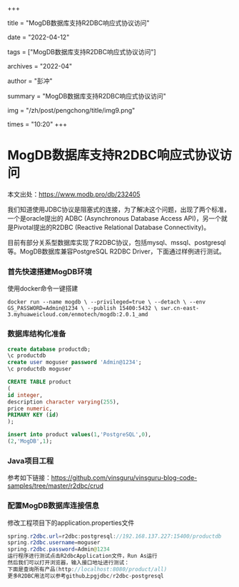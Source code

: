 +++

title = "MogDB数据库支持R2DBC响应式协议访问" 

date = "2022-04-12" 

tags = ["MogDB数据库支持R2DBC响应式协议访问"] 

archives = "2022-04" 

author = "彭冲" 

summary = "MogDB数据库支持R2DBC响应式协议访问"

img = "/zh/post/pengchong/title/img9.png" 

times = "10:20"
+++

# MogDB数据库支持R2DBC响应式协议访问

本文出处：https://www.modb.pro/db/232405



我们知道使用JDBC协议是阻塞式的连接，为了解决这个问题，出现了两个标准，一个是oracle提出的 ADBC (Asynchronous Database Access API)，另一个就是Pivotal提出的R2DBC (Reactive Relational Database Connectivity)。

目前有部分关系型数据库实现了R2DBC协议，包括mysql、mssql、postgresql等。MogDB数据库兼容PostgreSQL R2DBC Driver，下面通过样例进行测试。

### 首先快速搭建MogDB环境

使用docker命令一键搭建

```
docker run --name mogdb \ --privileged=true \ --detach \ --env GS_PASSWORD=Admin@1234 \ --publish 15400:5432 \ swr.cn-east-3.myhuaweicloud.com/enmotech/mogdb:2.0.1_amd 
```

### 数据库结构化准备

```sql
create database productdb;
\c productdb
create user moguser password 'Admin@1234';
\c productdb moguser

CREATE TABLE product
(
id integer,
description character varying(255),
price numeric,
PRIMARY KEY (id)
);

insert into product values(1,'PostgreSQL',0),
(2,'MogDB',1);

```

### Java项目工程

参考如下链接：https://github.com/vinsguru/vinsguru-blog-code-samples/tree/master/r2dbc/crud

### 配置MogDB数据库连接信息

修改工程项目下的application.properties文件

```java
spring.r2dbc.url=r2dbc:postgresql://192.168.137.227:15400/productdb
spring.r2dbc.username=moguser
spring.r2dbc.password=Admin@1234
运行程序进行测试点击R2dbcApplication文件，Run As运行
然后我们可以打开浏览器，输入接口地址进行测试：
下面是查询所有产品(http://localhost:8080/product/all)
更多R2DBC用法可以参考github上pgjdbc/r2dbc-postgresql
```
